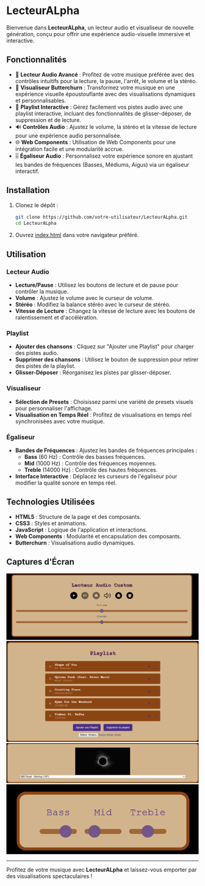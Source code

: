 # LecteurALpha

Bienvenue dans **LecteurALpha**, un lecteur audio et visualiseur de nouvelle génération, conçu pour offrir une expérience audio-visuelle immersive et interactive.

## Fonctionnalités

- 🎵 **Lecteur Audio Avancé** : Profitez de votre musique préférée avec des contrôles intuitifs pour la lecture, la pause, l'arrêt, le volume et la stéréo.
- 🎨 **Visualiseur Butterchurn** : Transformez votre musique en une expérience visuelle époustouflante avec des visualisations dynamiques et personnalisables.
- 📜 **Playlist Interactive** : Gérez facilement vos pistes audio avec une playlist interactive, incluant des fonctionnalités de glisser-déposer, de suppression et de lecture.
- 🔊 **Contrôles Audio** : Ajustez le volume, la stéréo et la vitesse de lecture pour une expérience audio personnalisée.
- 🌐 **Web Components** : Utilisation de Web Components pour une intégration facile et une modularité accrue.
- 🎚️ **Égaliseur Audio** : Personnalisez votre expérience sonore en ajustant les bandes de fréquences (Basses, Médiums, Aigus) via un égaliseur interactif.

## Installation

1. Clonez le dépôt :

   ```bash
   git clone https://github.com/votre-utilisateur/LecteurALpha.git
   cd LecteurALpha
   ```

2. Ouvrez [index.html](http://_vscodecontentref_/0) dans votre navigateur préféré.

## Utilisation

### Lecteur Audio

- **Lecture/Pause** : Utilisez les boutons de lecture et de pause pour contrôler la musique.
- **Volume** : Ajustez le volume avec le curseur de volume.
- **Stéréo** : Modifiez la balance stéréo avec le curseur de stéréo.
- **Vitesse de Lecture** : Changez la vitesse de lecture avec les boutons de ralentissement et d'accélération.

### Playlist

- **Ajouter des chansons** : Cliquez sur "Ajouter une Playlist" pour charger des pistes audio.
- **Supprimer des chansons** : Utilisez le bouton de suppression pour retirer des pistes de la playlist.
- **Glisser-Déposer** : Réorganisez les pistes par glisser-déposer.

### Visualiseur

- **Sélection de Presets** : Choisissez parmi une variété de presets visuels pour personnaliser l'affichage.
- **Visualisation en Temps Réel** : Profitez de visualisations en temps réel synchronisées avec votre musique.

### Égaliseur

- **Bandes de Fréquences** : Ajustez les bandes de fréquences principales :
  - **Bass** (60 Hz) : Contrôle des basses fréquences.
  - **Mid** (1000 Hz) : Contrôle des fréquences moyennes.
  - **Treble** (14000 Hz) : Contrôle des hautes fréquences.
- **Interface Interactive** : Déplacez les curseurs de l'égaliseur pour modifier la qualité sonore en temps réel.

## Technologies Utilisées

- **HTML5** : Structure de la page et des composants.
- **CSS3** : Styles et animations.
- **JavaScript** : Logique de l'application et interactions.
- **Web Components** : Modularité et encapsulation des composants.
- **Butterchurn** : Visualisations audio dynamiques.

## Captures d'Écran

![Lecteur Audio](image.png)
![Playlist](image-1.png)
![Visualiseur](image-2.png)
![Egaliseur](egaliseur.png)

---

Profitez de votre musique avec **LecteurALpha** et laissez-vous emporter par des visualisations spectaculaires !

